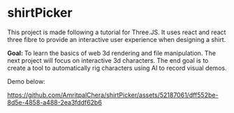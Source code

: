 # shirtPicker
This project is made following a tutorial for Three.JS. It uses react and react three fibre to provide an interactive user experience when designing a shirt.

<b>Goal: </b> To learn the basics of web 3d rendering and file manipulation. The next project will focus on interactive 3d characters. The end goal is to create a tool to automatically rig characters using AI to record visual demos.

Demo below:




https://github.com/AmritpalChera/shirtPicker/assets/52187061/dff552be-8d5e-4858-a488-2ea3fddf62b6

